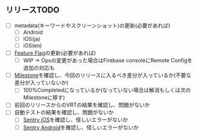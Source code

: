 ## リリースTODO

- [ ] metadata(キーワードやスクリーンショット)の更新(必要があれば)
  - [ ] Android
  - [ ] iOS(ja)
  - [ ] iOS(en)
- [ ] [Feature Flag](https://github.com/WinTicket/app/blob/main/packages/app/lib/foundation/flag/flag.dart)の更新(必要があれば)
  - [ ] WIP -> Opsの変更があった場合はFirebase consoleにRemote Configを追加の対応も
- [ ] [Milestone](https://github.com/WinTicket/app/milestones)を確認し、今回のリリースに入るべき差分が入っているか(不要な差分が入っていないか)
  - [ ] 100%Completedになっているか(なっていない場合は解消もしくは次のMilestoneに移す)
- [ ] 前回のリリースからのVRTの結果を確認し、問題がないか
- [ ] 自動テストの結果を確認し、問題がないか
  - [ ] [Sentry iOS](https://winticket.sentry.io/issues/?project=4504252694659072&query=E2E%3Ayes&referrer=issue-list&statsPeriod=14d)を確認し、怪しいエラーがないか
  - [ ] [Sentry Android](https://winticket.sentry.io/issues/?project=6143287&query=E2E%3Ayes&referrer=issue-list&statsPeriod=14d)を確認し、怪しいエラーがないか